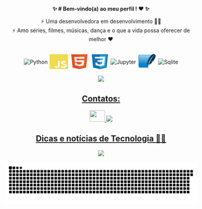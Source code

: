 
<div align="center" >

 <b>✨ # Bem-vindo(a) ao meu perfil  ! ❤ ✨ </b>

  ⚡ Uma desenvolvedora em desenvolvimento 👩‍💻  
  ⚡ Amo séries, filmes, músicas, dança e
 o que a vida possa oferecer de melhor ❤

</div>

<div align="center" style="display: inline_block"><br>
  <img align="center" alt="Python" height="40" width="50" src="https://cdn.jsdelivr.net/gh/devicons/devicon/icons/python/python-original.svg" />
  <img align="center" alt="Js" height="40" width="50" src="https://raw.githubusercontent.com/devicons/devicon/master/icons/javascript/javascript-plain.svg">
  <img align="center" alt="HTML" height="40" width="50" src="https://raw.githubusercontent.com/devicons/devicon/master/icons/html5/html5-original.svg">
  <img align="center" alt="CSS" height="40" width="50" src="https://raw.githubusercontent.com/devicons/devicon/master/icons/css3/css3-original.svg">
  <img align="center" alt="Jupyter" height="40" width="50" src="https://cdn.jsdelivr.net/gh/devicons/devicon/icons/jupyter/jupyter-original.svg" />
  <img align="center" alt="Sqlite" height="40" width="50" src="https://raw.githubusercontent.com/devicons/devicon/master/icons/sqlite/sqlite-original.svg">
  <img align="center" alt="Sqlite" height="40" width="50" src="https://cdn.jsdelivr.net/gh/devicons/devicon/icons/vscode/vscode-original.svg"

</div>

 <div align="center" >
  <br>
   <a href="https://github.com/Nandabdev">
   <img height="180em" src="https://github-readme-stats.vercel.app/api/top-langs/?username=Nandabdev&layout=compact&langs_count=6&theme=neon"/>

 </br>
</div>


 ## Contatos:
<div> 
  <a href="https://www.linkedin.com/in/maria-fernanda-ximenes-blois-3ab65b106/" target="_blank"><img height="30" width="40" src="https://cdn.jsdelivr.net/gh/devicons/devicon/icons/linkedin/linkedin-original.svg" target="_blank">   
  <a href = "mailto:nandab.dev@gmail.com"><img src= "https://img.shields.io/badge/nandab.dev-D14836?style=for-the-badge&logo=gmail&logoColor=pink" target="_blank">
  </div>
 
 ## Dicas e notícias de Tecnologia 👩‍💻
<div> 
   <a href="https://www.instagram.com/mf.tech01/" target="_blank"><img src="https://img.shields.io/badge/MF.tech01-E4405F?style=for-the-badge&logo=instagram&logoColor=white" target="_blank"></a>

   ![Snake animation](https://github.com/Nandabdev/Nandabdev/blob/main/cobrinha.svg)
</div>


<!--
**Nandabdev/Nandabdev** is a ✨ _special_ ✨ repository because its `README.md` (this file) appears on your GitHub profile.

Here are some ideas to get you started:

- 🔭 I’m currently working on ...
- 🌱 I’m currently learning ...
- 👯 I’m looking to collaborate on ...
- 🤔 I’m looking for help with ...
- 💬 Ask me about ...
- 📫 How to reach me: ...
- 😄 Pronouns: ...
- ⚡ Fun fact: ...
-->
